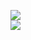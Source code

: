 [![](https://img.shields.io/badge/Made%20With-Github%20Spray-lightgrey.svg?style=for-the-badge&logo=github)](https://github.com/Annihil/github-spray#19223)  
[![](https://i.imgur.com/2DrTn0Z.gif)](https://github.com/Annihil/github-spray)